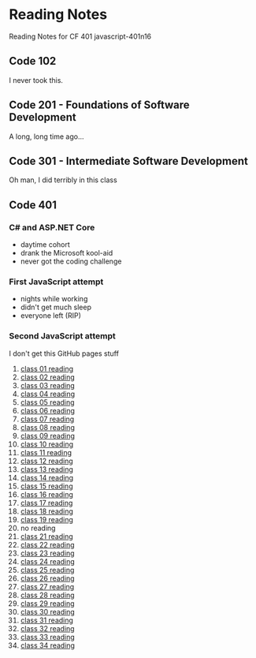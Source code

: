 # Reading Notes

Reading Notes for CF 401 javascript-401n16

## Code 102

I never took this.

## Code 201 - Foundations of Software Development

A long, long time ago...

## Code 301 - Intermediate Software Development

Oh man, I did terribly in this class

## Code 401

### C# and ASP.NET Core

- daytime cohort
- drank the Microsoft kool-aid
- never got the coding challenge

### First JavaScript attempt

- nights while working
- didn't get much sleep
- everyone left (RIP)

### Second JavaScript attempt

I don't get this GitHub pages stuff

1. [class 01 reading](class-01-reading.md)
2. [class 02 reading](class-02-reading.md)
3. [class 03 reading](class-03-reading.md)
4. [class 04 reading](class-04-reading.md)
5. [class 05 reading](class-05-reading.md)
6. [class 06 reading](class-06-reading.md)
7. [class 07 reading](class-07-reading.md)
8. [class 08 reading](class-08-reading.md)
9. [class 09 reading](class-09-reading.md)
10. [class 10 reading](class-10-reading.md)
11. [class 11 reading](class-11-reading.md)
12. [class 12 reading](class-12-reading.md)
13. [class 13 reading](class-13-reading.md)
14. [class 14 reading](class-14-reading.md)
15. [class 15 reading](class-15-reading.md)
16. [class 16 reading](class-16-reading.md)
17. [class 17 reading](class-17-reading.md)
18. [class 18 reading](class-18-reading.md)
19. [class 19 reading](class-19-reading.md)
20. no reading
21. [class 21 reading](class-21-reading.md)
22. [class 22 reading](class-22-reading.md)
23. [class 23 reading](class-23-reading.md)
24. [class 24 reading](class-24-reading.md)
25. [class 25 reading](class-25-reading.md)
26. [class 26 reading](class-26-reading.md)
27. [class 27 reading](class-27-reading.md)
28. [class 28 reading](class-28-reading.md)
29. [class 29 reading](class-29-reading.md)
30. [class 30 reading](class-30-reading.md)
31. [class 31 reading](class-31-reading.md)
32. [class 32 reading](class-32-reading.md)
33. [class 33 reading](class-33-reading.md)
34. [class 34 reading](class-34-reading.md)
